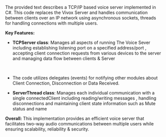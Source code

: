 The provided text describes a TCP/IP based voice server implemented in C#. This code replaces the Vivox Server and handles communication between clients over an IP network using asynchronous sockets, threads for handling connections with multiple users.

**Key Features:** 


* **TCPServer class**:  Manages all aspects of running The Voice Sever including establishing listening port on a specified address/port , accepting client connection requests from various devices to the server and managing data flow between clients & Server
<br>



-   The code utilizes delegates (events) for notifying other modules about Client Connection, Disconnection or Data Received. 

* **ServerThread class**: Manages each individual communication with a single connectedClient including reading/writing messages , handling disconnections  and maintaining client state information such as Mute status and name


**Overall:** This implementation provides an efficient voice server that facilitates two-way audio communications between multiple users while ensuring scalability, reliability & security.
